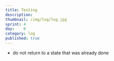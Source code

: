 ```yaml
---
title: Testing
description: 
thumbnail: /img/log/log.jpg
sprint: 4
day:	6
category: log
published: true
---
```


- do not return to a state that was already done